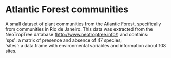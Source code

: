 # Atlantic Forest communities
A small dataset of plant communities from the Atlantic Forest, specifically from communities in Rio de Janeiro. This data was extracted from the NeoTropTree database (http://www.neotroptree.info/) and contains:  
'sps': a matrix of presence and absence of 47 species;  
'sites': a data.frame with environmental variables and information about 108 sites.
